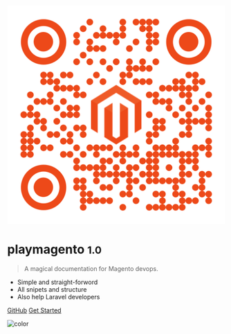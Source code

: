 <!-- _coverpage.md -->

![logo](/_media/logo.svg ':size=10%')

# playmagento <small>1.0</small>

> A magical documentation for Magento devops.

- Simple and straight-forword
- All snipets and structure
- Also help Laravel developers

[GitHub](https://github.com/bappa2du/playmagento/)
[Get Started](#welcome)

![color](#ffffff)
